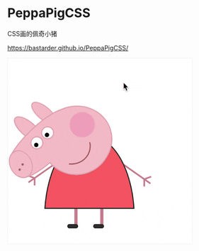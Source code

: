 # PeppaPigCSS
CSS画的佩奇小猪

https://bastarder.github.io/PeppaPigCSS/

![image](https://github.com/bastarder/PeppaPigCSS/blob/master/pig.gif)